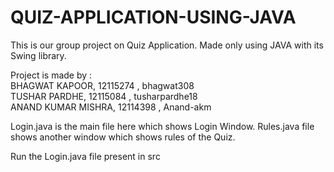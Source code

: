 # QUIZ-APPLICATION-USING-JAVA
This is our group project on Quiz Application. Made only using JAVA with its Swing library.

Project is made by :                                                                                                          
BHAGWAT KAPOOR, 12115274 , bhagwat308                                                                         
TUSHAR PARDHE, 12115084 , tusharpardhe18                                                                                                      
ANAND KUMAR MISHRA, 12114398 , Anand-akm                                                         

Login.java is the main file here which shows Login Window.
Rules.java file shows another window which shows rules of the Quiz.

Run the Login.java file present in src
